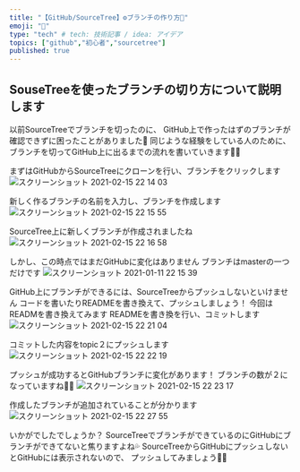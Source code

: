 ```yaml
---
title: "【GitHub/SourceTree】⚙️ブランチの作り方🔧"
emoji: "🤝"
type: "tech" # tech: 技術記事 / idea: アイデア
topics: ["github","初心者","sourcetree"]
published: true
---
```

## SouseTreeを使ったブランチの切り方について説明します

以前SourceTreeでブランチを切ったのに、
GitHub上で作ったはずのブランチが確認できずに困ったことがありました🥺
同じような経験をしている人のために、ブランチを切ってGitHub上に出るまでの流れを書いていきます✍🏻

まずはGitHubからSourceTreeにクローンを行い、ブランチをクリックします
![スクリーンショット 2021-02-15 22 14 03](https://user-images.githubusercontent.com/75874607/107951091-1e314b00-6fdb-11eb-825e-d326731f0b6f.png)


新しく作るブランチの名前を入力し、ブランチを作成します
![スクリーンショット 2021-02-15 22 15 55](https://user-images.githubusercontent.com/75874607/107951245-618bb980-6fdb-11eb-83b4-9e4850cef42c.png)

SourceTree上に新しくブランチが作成されましたね
![スクリーンショット 2021-02-15 22 16 58](https://user-images.githubusercontent.com/75874607/107951334-8718c300-6fdb-11eb-9f5e-0e2849fa0d49.png)

しかし、この時点ではまだGitHubに変化はありません
ブランチはmasterの一つだけです
![スクリーンショット 2021-01-11 22 15 39](https://user-images.githubusercontent.com/75874607/107951595-f098d180-6fdb-11eb-84fc-25540cea8c00.png)

GitHub上にブランチができるには、SourceTreeからプッシュしないといけません
コードを書いたりREADMEを書き換えて、プッシュしましょう！
今回はREADMを書き換えてみます
READMEを書き換を行い、コミットします
![スクリーンショット 2021-02-15 22 21 04](https://user-images.githubusercontent.com/75874607/107951722-19b96200-6fdc-11eb-820e-51fb75ef4887.png)

コミットした内容をtopic２にプッシュします
![スクリーンショット 2021-02-15 22 22 19](https://user-images.githubusercontent.com/75874607/107951824-45d4e300-6fdc-11eb-92b1-fab61bba1495.png)

プッシュが成功するとGitHubブランチに変化があります！
ブランチの数が２になっていますね👌🏻
![スクリーンショット 2021-02-15 22 23 17](https://user-images.githubusercontent.com/75874607/107951925-68ff9280-6fdc-11eb-866a-2baa2fda8c13.png)

作成したブランチが追加されていることが分かります
![スクリーンショット 2021-02-15 22 27 55](https://user-images.githubusercontent.com/75874607/107952400-0eb30180-6fdd-11eb-8003-c0b2664d03e4.png)

いかがでしたでしょうか？
SourceTreeでブランチができているのにGitHubにブランチができてないと焦りますよね💦
SourceTreeからGitHubにプッシュしないとGitHubには表示されないので、
プッシュしてみましょう💪🏻